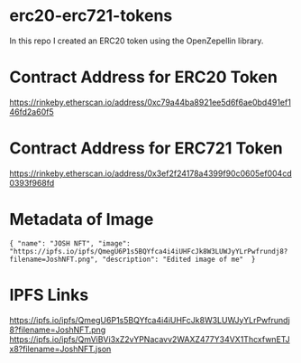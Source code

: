 # erc20-erc721-tokens
In this repo I created an ERC20 token using the OpenZepellin library. 


# Contract Address for ERC20 Token
https://rinkeby.etherscan.io/address/0xc79a44ba8921ee5d6f6ae0bd491ef146fd2a60f5


# Contract Address for ERC721 Token
https://rinkeby.etherscan.io/address/0x3ef2f24178a4399f90c0605ef004cd0393f968fd


# Metadata of Image
`{
    "name": "JOSH NFT",
    "image": "https://ipfs.io/ipfs/QmegU6P1s5BQYfca4i4iUHFcJk8W3LUWJyYLrPwfrundj8?filename=JoshNFT.png",
    "description": "Edited image of me" 
}`


# IPFS Links
https://ipfs.io/ipfs/QmegU6P1s5BQYfca4i4iUHFcJk8W3LUWJyYLrPwfrundj8?filename=JoshNFT.png
https://ipfs.io/ipfs/QmViBVi3xZ2vYPNacavv2WAXZ477Y34VX1ThcxfwnETJx8?filename=JoshNFT.json
